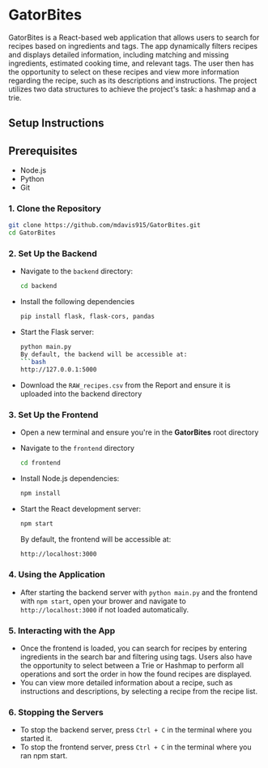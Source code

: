 # GatorBites
GatorBites is a React-based web application that allows users to search for recipes based on ingredients and tags. The app dynamically filters recipes and displays detailed information, including matching and missing ingredients, estimated cooking time, and relevant tags. The user then has the opportunity to select on these recipes and view more information regarding the recipe, such as its descriptions and instructions. The project utilizes two data structures to achieve the project's task: a hashmap and a trie. 


## Setup Instructions

## Prerequisites
- Node.js
- Python
- Git

### 1. Clone the Repository
   ```bash
git clone https://github.com/mdavis915/GatorBites.git
cd GatorBites
```

### 2. Set Up the Backend
- Navigate to the `backend` directory:
  
  ```bash
  cd backend
- Install the following dependencies
  
  ```bash
  pip install flask, flask-cors, pandas
- Start the Flask server:
  
  ```bash
  python main.py
  By default, the backend will be accessible at:
  ```bash
  http://127.0.0.1:5000

- Download the `RAW_recipes.csv` from the Report and ensure it is uploaded into the backend directory
  
### 3. Set Up the Frontend
- Open a new terminal and ensure you're in the **GatorBites** root directory
- Navigate to the `frontend` directory
  
  ```bash
  cd frontend
- Install Node.js dependencies:
  ```bash
  npm install
- Start the React development server:
  ```bash
  npm start
  ```
  By default, the frontend will be accessible at:
  ```bash
  http://localhost:3000
  ```
  
### 4. Using the Application
- After starting the backend server with `python main.py` and the frontend with         `npm start`, open your brower and navigate to `http://localhost:3000` if not loaded automatically.
    
### 5. Interacting with the App
- Once the frontend is loaded, you can search for recipes by entering ingredients         in the search bar and filtering using tags. Users also have the opportunity to 
        select between a Trie or Hashmap to perform all operations and sort the order 
        in how the found recipes are displayed.
- You can view more detailed information about a recipe, such as instructions and 
        descriptions, by selecting a recipe from the recipe list.

### 6. Stopping the Servers
-  To stop the backend server, press `Ctrl + C` in the terminal where you started it.
-  To stop the frontend server, press `Ctrl + C` in the terminal where you ran npm 
     start.

   
